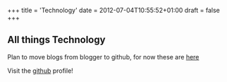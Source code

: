 +++
title = 'Technology'
date = 2012-07-04T10:55:52+01:00
draft = false
+++
## All things Technology

Plan to move blogs from blogger to github, for now these are [here](https://scribbleontechnology.blogspot.com)

Visit the [github](https://github.com/arshadhs) profile!